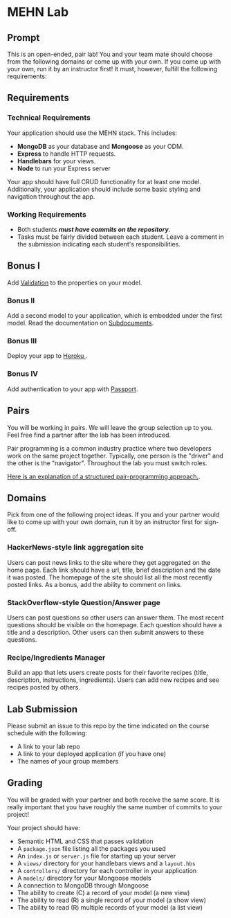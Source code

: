 # MEHN Lab

## Prompt

This is an open-ended, pair lab! You and your team mate should choose from the following domains or come up with your own. If you come up with your own, run it by an instructor first! It must, however, fulfill the following requirements:

## Requirements

### Technical Requirements

Your application should use the MEHN stack. This includes:

* **MongoDB** as your database and **Mongoose** as your ODM.
* **Express** to handle HTTP requests.
* **Handlebars** for your views.
* **Node** to run your Express server

Your app should have full CRUD functionality for at least one model. Additionally, your application should include some basic styling and navigation throughout the app.

### Working Requirements

* Both students ***must have commits on the repository***.
* Tasks must be fairly divided between each student. Leave a comment in the submission indicating each student's responsibilities.

## Bonus I
Add [Validation](http://mongoosejs.com/docs/validation.html) to the properties on your model.

### Bonus II
Add a second model to your application, which is embedded under the first model. Read the documentation on [Subdocuments](http://mongoosejs.com/docs/subdocs.html).

### Bonus III
Deploy your app to [ Heroku ](https://www.heroku.com/home).

### Bonus IV
Add authentication to your app with [Passport](http://www.passportjs.org).

## Pairs

You will be working in pairs. We will leave the group selection up to you. Feel free find a partner after the lab has been introduced.

Pair programming is a common industry practice where two developers work on the same project together. Typically, one person is the "driver" and the other is the "navigator". Throughout the lab you must switch roles.

[Here is an explanation of a structured pair-programming approach.](https://www.versionone.com/agile-101/agile-software-programming-best-practices/pair-programming/).

## Domains
Pick from one of the following project ideas. If you and your partner would like to come up with your own domain, run it by an instructor first for sign-off.

### HackerNews-style link aggregation site
Users can post news links to the site where they get aggregated on the home page. Each link should have a url, title, brief description and the date it was posted. The homepage of the site should list all the most recently posted links. As a bonus, add the ability to comment on links.

### StackOverflow-style Question/Answer page
Users can post questions so other users can answer them. The most recent questions should be visible on the homepage. Each question should have a title and a description. Other users can then submit answers to these questions. 

### Recipe/Ingredients Manager
Build an app that lets users create posts for their favorite recipes (title, description, instructions, ingredients). Users can add new recipes and see recipes posted by others.

## Lab Submission

Please submit an issue to this repo by the time indicated on the course schedule with the following:

* A link to your lab repo
* A link to your deployed application (if you have one)
* The names of your group members

## Grading
You will be graded with your partner and both receive the same score. It is really important that you have roughly the same number of commits to your project!

Your project should have:

* Semantic HTML and CSS that passes validation
* A `package.json` file listing all the packages you used
* An `index.js` or `server.js` file for starting up your server
* A `views/` directory for your handlebars views and a `layout.hbs`
* A `controllers/` directory for each controller in your application
* A `models/` directory for your Mongoose models
* A connection to MongoDB through Mongoose
* The ability to create (C) a record of your model (a new view)
* The ability to read (R) a single record of your model (a show view)
* The ability to read (R) multiple records of your model (a list view)
